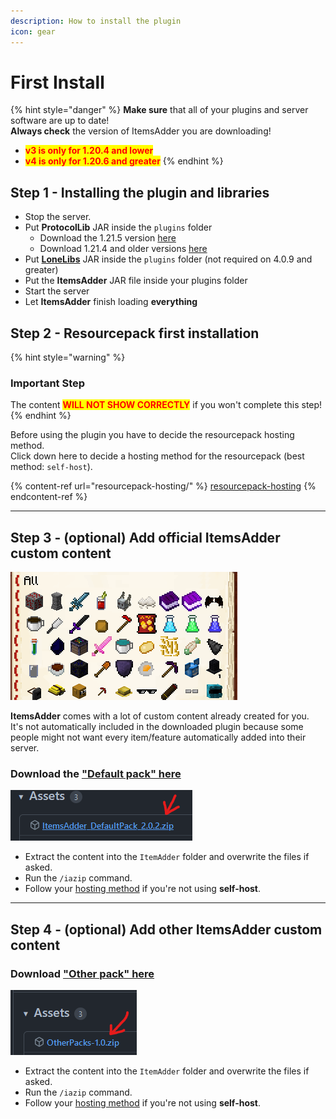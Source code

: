 ```yaml
---
description: How to install the plugin
icon: gear
---
```


# First Install

{% hint style="danger" %}
**Make sure** that all of your plugins and server software are up to date!\
**Always check** the version of ItemsAdder you are downloading!

* <mark style="color:red;">**v3 is only for 1.20.4 and lower**</mark>
* <mark style="color:red;">**v4 is only for 1.20.6 and greater**</mark>
{% endhint %}

## Step 1 - Installing the plugin and libraries

* Stop the server.
* Put **ProtocolLib** JAR inside the `plugins` folder
  * Download the 1.21.5 version [here](https://ci.dmulloy2.net/job/ProtocolLib/745/artifact/build/libs/ProtocolLib.jar)
  * Download 1.21.4 and older versions [here](https://ci.dmulloy2.net/job/ProtocolLib/)
* Put [**LoneLibs**](https://www.spigotmc.org/resources/lonelibs.75974/) JAR inside the `plugins` folder (not required on 4.0.9 and greater)
* Put the **ItemsAdder** JAR file inside your plugins folder
* Start the server
* Let **ItemsAdder** finish loading **everything**

## Step 2 - Resourcepack first installation

{% hint style="warning" %}
### Important Step

The content <mark style="color:red;">**WILL NOT SHOW CORRECTLY**</mark> if you won't complete this step!
{% endhint %}

Before using the plugin you have to decide the resourcepack hosting method.\
Click down here to decide a hosting method for the resourcepack (best method: `self-host`).

{% content-ref url="resourcepack-hosting/" %}
[resourcepack-hosting](resourcepack-hosting/)
{% endcontent-ref %}

***

## Step 3 - (optional) Add official ItemsAdder custom content

![](../.gitbook/assets/items_showcase_gif.apng)

**ItemsAdder** comes with a lot of custom content already created for you.\
It's not automatically included in the downloaded plugin because some people might not want every item/feature automatically added into their server.

### Download the ["Default pack" here](https://github.com/ItemsAdder/DefaultPack/releases/latest)

<div align="left"><img src="../.gitbook/assets/image (63).png" alt=""></div>

* Extract the content into the `ItemAdder` folder and overwrite the files if asked.
* Run the `/iazip` command.
* Follow your [hosting method](resourcepack-hosting/) if you're not using **self-host**.

***

## Step 4 - (optional) Add other ItemsAdder custom content

### Download ["Other pack" here](https://github.com/ItemsAdder/OtherPacks/releases/latest)

<div align="left"><img src="../.gitbook/assets/image (94).png" alt=""></div>

* Extract the content into the `ItemAdder` folder and overwrite the files if asked.
* Run the `/iazip` command.
* Follow your [hosting method](resourcepack-hosting/) if you're not using **self-host**.
